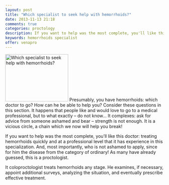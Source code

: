 ```yaml
---
layout: post
title: "Which specialist to seek help with hemorrhoids?"
date: 2013-11-13 21:18
comments: true
categories: proctology
description: If you want to help was the most complete, you'll like this specialist treating hemorrhoids
keywords: hemorrhoids specialist
offer: venapro
---
```

<p><img class="left" src="http://medusanews.com/images/hemorrhoids-specialist/10.jpg" width="200" height="150" title="Hemorrhoids specialist" alt="Which specialist to seek help with hemorrhoids?"> Presumably, you have hemorrhoids: which doctor to go? How can he be able to help you? Consider these questions in this section. It happens that people like and would love to go to a medical professional, but to what exactly &ndash; do not know&hellip; It complexes: ask for advice from someone ashamed and bear &ndash; strength is not enough. It is a vicious circle, a chain which we now will help you break!</p>

<!-- more -->


<p>If you want to help was the most complete, you&rsquo;ll like this doctor: treating hemorrhoids quickly and at a professional level that it has experience in this specialization. And, most importantly, who is not ashamed to apply, since for him the disease from the category of ordinary! As many have already guessed, this is a proctologist.</p>

<p>It coloproctologist treats hemorrhoids any stage. He examines, if necessary, appoint additional surveys, analyzing the situation, and eventually prescribe effective treatment.</p>
